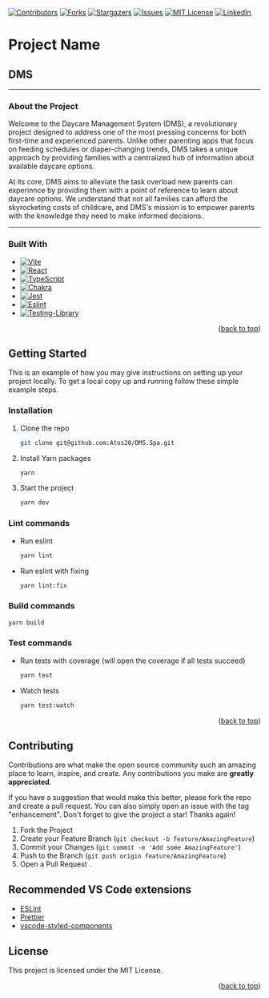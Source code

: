 [![Contributors][contributors-shield]][contributors-url]
[![Forks][forks-shield]][forks-url]
[![Stargazers][stars-shield]][stars-url]
[![Issues][issues-shield]][issues-url]
[![MIT License][license-shield]][license-url]
[![LinkedIn][linkedin-shield]][linkedin-url]


# Project Name

  ## DMS 
___
### About the Project

 Welcome to the Daycare Management System (DMS), a revolutionary project designed to address one of the most pressing concerns for both first-time and experienced parents. Unlike other parenting apps that focus on feeding schedules or diaper-changing trends, DMS takes a unique approach by providing families with a centralized hub of information about available daycare options.

 At its core, DMS aims to alleviate the task overload new parents can experinnce by providing them with a point of reference to learn about daycare options. We understand that not all families can afford the skyrocketing costs of childcare, and DMS's mission is to empower parents with the knowledge they need to make informed decisions.

___

### Built With

* [![Vite][Vite.js]][Vite-url]
* [![React][React.js]][React-url]
* [![TypeScript][TypeScript.com]][TypeScript-url]
* [![Chakra][Chakra.js]][Chakra-url]
* [![Jest][Jest.io]][Jest-url]
* [![Eslint][Eslint.org]][Eslint-url]
* [![Testing-Library][Testing-Library.org]][Testing-Library-url]

<p align="right">(<a href="#readme-top">back to top</a>)</p>

<!-- GETTING STARTED -->
## Getting Started

This is an example of how you may give instructions on setting up your project locally.
To get a local copy up and running follow these simple example steps.

### Installation

1. Clone the repo
   ```sh
   git clone git@github.com:Atos20/DMS.Spa.git
   ```
1. Install Yarn packages
   ```sh
   yarn
   ```
1. Start the project
   ```sh
   yarn dev
   ```

### Lint commands

- Run eslint
  ```bash
  yarn lint
  ```
- Run eslint with fixing
  ```bash
  yarn lint:fix
  ```

### Build commands

```bash
yarn build
```

### Test commands

- Run tests with coverage (will open the coverage if all tests succeed)
  ```bash
  yarn test
  ```
- Watch tests
  ```bash
  yarn test:watch
  ```


<p align="right">(<a href="#readme-top">back to top</a>)</p>


## Contributing

Contributions are what make the open source community such an amazing place to learn, inspire, and create. Any contributions you make are **greatly appreciated**.

If you have a suggestion that would make this better, please fork the repo and create a pull request. You can also simply open an issue with the tag "enhancement".
Don't forget to give the project a star! Thanks again!

1. Fork the Project
2. Create your Feature Branch (`git checkout -b feature/AmazingFeature`)
3. Commit your Changes (`git commit -m 'Add some AmazingFeature'`)
4. Push to the Branch (`git push origin feature/AmazingFeature`)
5. Open a Pull Request
.


## Recommended VS Code extensions

- [ESLint](https://marketplace.visualstudio.com/items?itemName=dbaeumer.vscode-eslint)
- [Prettier](https://marketplace.visualstudio.com/items?itemName=esbenp.prettier-vscode)
- [vscode-styled-components](https://marketplace.visualstudio.com/items?itemName=jpoissonnier.vscode-styled-components)


## License

This project is licensed under the MIT License.


<p align="right">(<a href="#readme-top">back to top</a>)</p>

<!-- MARKDOWN LINKS & IMAGES -->
<!-- https://www.markdownguide.org/basic-syntax/#reference-style-links -->
[contributors-shield]: https://img.shields.io/github/contributors/Atos20/DMS.Spa.svg?style=for-the-badge
[contributors-url]: https://github.com/Atos20/DMS.Spa/graphs/contributors
[forks-shield]: https://img.shields.io/github/forks/Atos20/DMS.Spa.svg?style=for-the-badge
[forks-url]: https://github.com/Atos20/DMS.Spa/network/members
[stars-shield]: https://img.shields.io/github/stars/Atos20/DMS.Spa.svg?style=for-the-badge
[stars-url]: https://github.com/Atos20/DMS.Spa/stargazers
[issues-shield]: https://img.shields.io/github/issues/Atos20/DMS.Spa.svg?style=for-the-badge
[issues-url]: https://github.com/Atos20/DMS.Spa/issues
[license-shield]: https://img.shields.io/github/license/Atos20/DMS.Spa.svg?style=for-the-badge
[license-url]: https://github.com/Atos20/DMS.Spa/blob/master/LICENSE.txt
[linkedin-shield]: https://img.shields.io/badge/-LinkedIn-black.svg?style=for-the-badge&logo=linkedin&colorB=555
[linkedin-url]: https://linkedin.com/in/othneildrew
[product-screenshot]: images/screenshot.png
[Vite.js]: https://img.shields.io/badge/vite.js-563D7C?style=for-the-badge&logo=vite&logoColor=blueviolet
[Vite-url]: https://vitejs.dev/
[React.js]: https://img.shields.io/badge/React-20232A?style=for-the-badge&logo=react&logoColor=61DAFB
[React-url]: https://reactjs.org/
[Chakra.js]: https://shields.io/badge/chakra--ui-black?logo=chakraui&style=for-the-badge
[Chakra-url]: https://Chakrajs.org/
[Typescript.com]: https://img.shields.io/badge/typescript-0769AD?style=for-the-badge&logo=Typescript&logoColor=white
[Typescript-url]: https://www.typescriptlang.org/
[Jest.io]:https://img.shields.io/badge/-jest-%23C21325?style=for-the-badge&logo=jest&logoColor=white
[Jest-url]: https://www.jest.io/
[Eslint.org]:https://img.shields.io/badge/ESLint-4B3263?style=for-the-badge&logo=eslint&logoColor=white
[Eslint-url]: https://eslint.org/
[Testing-Library.org]:https://img.shields.io/badge/-TestingLibrary-%23E33332?style=for-the-badge&logo=testing-library&logoColor=white
[Testing-Library-url]: https://testing-library.com/
